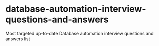 # database-automation-interview-questions-and-answers
Most targeted up-to-date Database automation interview questions and answers list
